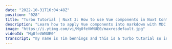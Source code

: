 ```yaml
---
date: "2022-10-31T16:04:48Z"
position: "028"
title: "Turbo Tutorial | Nuxt 3: How to use Vue components in Nuxt Content v2"
description: "Learn how to apply Vue components into markdown with MDC and Nuxt 3\n\nFind the code for this tutorial here: https://github.com/Turbo-Tutorials/Nuxt3-turbos/tree/main/nuxt3-vue-components-in-content-v2\n\nVisit https://turbo-tutorials.dev/tutorials/nuxt-3-how-to-use-vue-components-in-nuxt-content-v2/ for more info.\n\nBrowse more tutorials here: https://turbo-tutorials.dev"
image: "https://i.ytimg.com/vi/Mg0feVWNUE0/maxresdefault.jpg"
videoId: "Mg0feVWNUE0"
transcript: "my name is Tim bennings and this is a turbo tutorial so in this tutorial we will be having a look at how you can add few components with next content feed 2 and there's this whole lovely new markdown language it's called MDC that the next team came out with and you can really nicely and easily add your view components into these markdown files so let me show you how you do that so we're here in my vs code and as you can see this is a next three project and I've loaded the next content module and so I've set it up in a way where I'm actually using next page so I have a Pages folder within it a slug and basically I'm using the content doc function if you want to know more about that go to the next content V2 documentation but what that means is every file that I put in the content folder actually becomes a root automatically so I have an index root and an about root actually about if basically this home goes back to back to home it's very simple so let's have a look at this index root here and so you can see my header one and then here I have a component called cast member and you can see this is Rachel maybe you should take a break which is basically from the TV show Friends which I love and so that component is actually here in components slash content and then the component that's important it has to be in the content folder and so that is very simple it has two props a line and a name so Rachel and whatever line she says and as you can see I've also added a slot here and we can show that off in a second so basically um if you go back here to this index markdown this is the way you can add components in MDC so let's have a look how this looks and then after this I'll show you another way to also do it so in the browser let's refresh so we have next content with friends that's the header one and then this is that component Rachel and maybe we should take a break let me just zoom that in for a sec there you go um I've also added that slot right in this component here slot so what I can do actually when I go back to the markdown file I can actually do this is a slot and this is now rendered inside that component and so this is a really nice and easy way to be able to add components or from few inside markdown there's also another way and I take that from my clipboard you can also do it simpler right cast member with one column and then the rest is kind of like props so when I refresh this one there you go it works exactly the same and this just makes editing in markdown really simple and um there you go that's what I wanted to show you I think next content is super awesome and as far as I know the next Lab themes are doing a lot of work on the content and the markdown stuff going forward so I'm very excited about that anyways that's what I wanted to show you if you have any comments questions remarks go to the comments and I'll see you in the next one cheers foreign [Music]"
---
```


